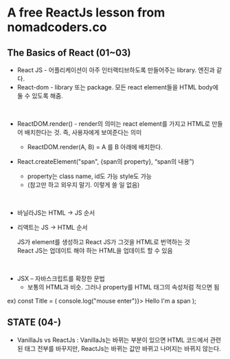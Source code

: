 # A free ReactJs lesson from nomadcoders.co

## The Basics of React (01~03)
- React JS - 어플리케이션이 아주 인터랙티브하도록 만들어주는 library. 엔진과 같다.
- React-dom - library 또는 package. 모든 react element들을 HTML body에 둘 수 있도록 해줌.

<br>

- ReactDOM.render() - render의 의미는 react element를 가지고 HTML로 만들어 배치한다는 것. 즉, 사용자에게 보여준다는 의미
    - ReactDOM.render(A, B) = A 를 B 아래에 배치한다.

- React.createElement("span", {span의 property}, “span의 내용”)
    - property는 class name, id도 가능 style도 가능
    - (참고만 하고 외우지 말기. 이렇게 쓸 일 없음)

<br>

- 바닐라JS는 HTML -> JS 순서
- 리액트는 JS -> HTML 순서

    JS가 element를 생성하고 React JS가 그것을 HTML로 번역하는 것<br>
    React JS는 업데이트 해야 하는 HTML을 업데이트 할 수 있음

<br>

- JSX – 자바스크립트를 확장한 문법
    - 보통의 HTML과 비슷. 그러나 property를 HTML 태그의 속성처럼 적으면 됨

ex)
const Title = (
    console.log("mouse enter")}>
    Hello I'm a span
);

## STATE (04-)
- VanillaJs vs ReactJs : VanillaJs는 바뀌는 부분이 있으면 HTML 코드에서 관련된 태그 전부를 바꾸지만, ReactJs는 바뀌는 값만 바뀌고 나머지는 바뀌지 않는다.
